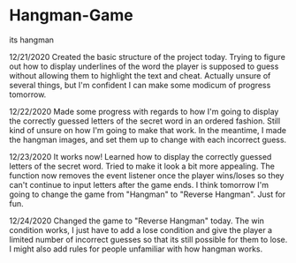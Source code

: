 # Hangman-Game
 its hangman

 12/21/2020
 Created the basic structure of the project today. Trying to figure out how to display underlines of the word the player is supposed to guess without allowing them to highlight the text and cheat. Actually unsure of several things, but I'm confident I can make some modicum of progress tomorrow.

 12/22/2020
 Made some progress with regards to how I'm going to display the correctly guessed letters of the secret word in an ordered fashion. Still kind of unsure on how I'm going to make that work. In the meantime, I made the hangman images, and set them up to change with each incorrect guess.

 12/23/2020
 It works now! Learned how to display the correctly guessed letters of the secret word. Tried to make it look a bit more appealing. The function now removes the event listener once the player wins/loses so they can't continue to input letters after the game ends. I think tomorrow I'm going to change the game from "Hangman" to "Reverse Hangman". Just for fun.

 12/24/2020
 Changed the game to "Reverse Hangman" today. The win condition works, I just have to add a lose condition and give the player a limited number of incorrect guesses so that its still possible for them to lose. I might also add rules for people unfamiliar with how hangman works.
